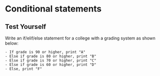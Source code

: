 # Conditional statements
## Test Yourself

Write an if/elif/else statement for a college with a grading system as shown below:

    - If grade is 90 or higher, print "A"
    - Else if grade is 80 or higher, print "B"
    - Else if grade is 70 or higher, print "C"
    - Else if grade is 60 or higher, print "D"
    - Else, print "F"
